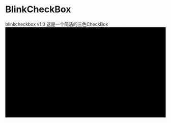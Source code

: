 # BlinkCheckBox
blinkcheckbox v1.0
这是一个简洁的三色CheckBox
![Image text](https://github.com/carendule/BlinkCheckBox/blob/master/app/image/untitled.gif)
